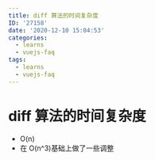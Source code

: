```yaml
---
title: diff 算法的时间复杂度
ID: '27158'
date: '2020-12-10 15:04:53'
categories:
  - learns
  - vuejs-faq
tags:
  - learns
  - vuejs-faq
---
```


# diff 算法的时间复杂度

- O(n)
- 在 O(n^3)基础上做了一些调整
 

